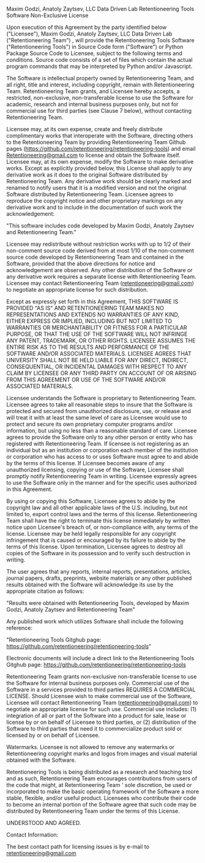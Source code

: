 Maxim Godzi, Anatoly Zaytsev, LLC Data Driven Lab Retentioneering Tools Software Non-Exclusive License

Upon execution of this Agreement by the party identified below ("Licensee"), Maxim Godzi, Anatoly Zaytsev, LLC Data Driven Lab ("Retentioneering Team") , will provide the Retentioneering Tools Software ("Retentioneering Tools") in Source Code form ("Software") or Python Package Source Code to Licensee, subject to the following terms and conditions. Source code consists of a set of files which contain the actual program commands that may be interpreted by Python and/or Javascript.

The Software is intellectual property owned by Retentioneering Team, and all right, title and interest, including copyright, remain with Retentioneering Team. Retentioneering Team grants, and Licensee hereby accepts, a restricted, non-exclusive, non-transferable license to use the Software for academic, research and internal business purposes only, but not for commercial use for third parties (see Clause 7 below), without contacting Retentioneering Team.

Licensee may, at its own expense, create and freely distribute complimentary works that interoperate with the Software, directing others to the Retentioneering Team by providing Retentioneering Team Github pages (https://github.com/retentioneering/retentioneering-tools) and email Retentioneering@gmail.com to license and obtain the Software itself. Licensee may, at its own expense, modify the Software to make derivative works. Except as explicitly provided below, this License shall apply to any derivative work as it does to the original Software distributed by Retentioneering Team. Any derivative work should be clearly marked and renamed to notify users that it is a modified version and not the original Software distributed by Retentioneering Team.
Licensee agrees to reproduce the copyright notice and other proprietary markings on any derivative work and to include in the documentation of such work the acknowledgement:

"This software includes code developed by Maxim Godzi, Anatoly Zaytsev and Retentioneering Team."

Licensee may redistribute without restriction works with up to 1/2 of their non-comment source code derived from at most 1/10 of the non-comment source code developed by Retentioneering Team and contained in the Software, provided that the above directions for notice and acknowledgement are observed. Any other distribution of the Software or any derivative work requires a separate license with Retentioneering Team. Licensee may contact Retentioneering Team (retentioneering@gmail.com) to negotiate an appropriate license for such distribution.

Except as expressly set forth in this Agreement, THIS SOFTWARE IS PROVIDED "AS IS" AND RETENTIONEERING TEAM MAKES NO REPRESENTATIONS AND EXTENDS NO WARRANTIES OF ANY KIND, EITHER EXPRESS OR IMPLIED, INCLUDING BUT NOT LIMITED TO WARRANTIES OR MERCHANTABILITY OR FITNESS FOR A PARTICULAR PURPOSE, OR THAT THE USE OF THE SOFTWARE WILL NOT INFRINGE ANY PATENT, TRADEMARK, OR OTHER RIGHTS. LICENSEE ASSUMES THE ENTIRE RISK AS TO THE RESULTS AND PERFORMANCE OF THE SOFTWARE AND/OR ASSOCIATED MATERIALS. LICENSEE AGREES THAT UNIVERSITY SHALL NOT BE HELD LIABLE FOR ANY DIRECT, INDIRECT, CONSEQUENTIAL, OR INCIDENTAL DAMAGES WITH RESPECT TO ANY CLAIM BY LICENSEE OR ANY THIRD PARTY ON ACCOUNT OF OR ARISING FROM THIS AGREEMENT OR USE OF THE SOFTWARE AND/OR ASSOCIATED MATERIALS.

Licensee understands the Software is proprietary to Retentioneering Team. Licensee
agrees to take all reasonable steps to insure that the Software is
protected and secured from unauthorized disclosure, use, or release and
will treat it with at least the same level of care as Licensee would use to
protect and secure its own proprietary computer programs and/or information, but using no less than a reasonable standard of care. Licensee agrees to provide the Software only to any other person or entity who has registered with Retentioneering Team. If licensee is not registering as an individual but as an institution or corporation each member of the institution or corporation who has access to or uses Software must agree to and abide by the terms of this license. If Licensee becomes aware of any unauthorized licensing, copying or use of the Software, Licensee shall promptly notify Retentioneering Team in writing. Licensee expressly agrees to use the Software only in the manner and for the specific uses authorized in this Agreement.

By using or copying this Software, Licensee agrees to abide by the
copyright law and all other applicable laws of the U.S. including, but not
limited to, export control laws and the terms of this license. Retentioneering Team
shall have the right to terminate this license immediately by written
notice upon Licensee's breach of, or non-compliance with, any terms of the license. Licensee may be held legally responsible for any
copyright infringement that is caused or encouraged by its failure to
abide by the terms of this license. Upon termination, Licensee agrees to
destroy all copies of the Software in its possession and to verify such
destruction in writing.

The user agrees that any reports, internal reports, presentations, articles, journal papers, drafts, preprints, website materials or any other published results obtained with
the Software will acknowledge its use by the appropriate citation as
follows:

"Results were obtained with Retentioneering Tools, developed by Maxim Godzi, Anatoly Zaytsev and Retentioneering Team"

Any published work which utilizes Software shall include the following reference:

"Retentioneering Tools Gitghub page: https://github.com/retentioneering/retentioneering-tools"

Electronic documents will include a direct link to the Retentioneering Tools Gitghub page: https://github.com/retentioneering/retentioneering-tools

Retentioneering Team grants non-exclusive non-transferable license to use the Software for internal business purposes only. Commercial use of the Software in a services provided to third parties REQUIRES A COMMERCIAL LICENSE. Should Licensee wish to make commercial use of the Software, Licensee will contact Retentioneering Team (retentioneering@gmail.com) to negotiate an appropriate license for such use. Commercial use includes: (1) integration of all or part of the Software into a product for sale, lease or license by or on behalf of Licensee to third parties, or (2) distribution of the Software to third parties that need it to commercialize product sold or licensed by or on behalf of Licensee.

Watermarks. Licensee is not allowed to remove any watermarks or Retentioneering copyright marks and logos from images and visual material obtained with the Software.

Retentioneering Tools is being distributed as a research and teaching tool and as
such, Retentioneering Team encourages contributions from users of the code that might, at
Retentioneering Team ' sole discretion, be used or incorporated to make the basic
operating framework of the Software a more stable, flexible, and/or useful
product. Licensees who contribute their code to become an internal
portion of the Software agree that such code may be distributed by
Retentioneering Team under the terms of this License.

UNDERSTOOD AND AGREED.

Contact Information:

The best contact path for licensing issues is by e-mail to
retentioneering@gmail.com
